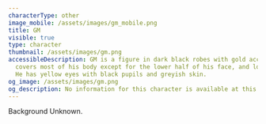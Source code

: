 ```yaml
---
characterType: other
image_mobile: /assets/images/gm_mobile.png
title: GM
visible: true
type: character
thumbnail: /assets/images/gm.png
accessibleDescription: GM is a figure in dark black robes with gold accents that
  covers most of his body except for the lower half of his face, and lower arms.
  He has yellow eyes with black pupils and greyish skin.
og_image: /assets/images/gm.png
og_description: No information for this character is available at this time.
---
```

Background Unknown.
